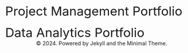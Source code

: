 <br>
<br>
<br>
<br>
<br>
<br>
<br>
<br>
<br>
<a href="https://rifqiazhari.github.io/projects/" style="font-size: 33px; text-decoration: none">Project Management Portfolio</a>
<br>
<br>
<a href="https://rifqiazhari.github.io/analytics/" style="font-size: 33px; text-decoration: none">Data Analytics Portfolio</a>
<br>
<center>© 2024. Powered by Jekyll and the Minimal Theme.</center>
